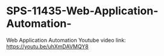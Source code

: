 # SPS-11435-Web-Application-Automation-
Web Application Automation 
Youtube video link: https://youtu.be/uhXmDAVMQY8
